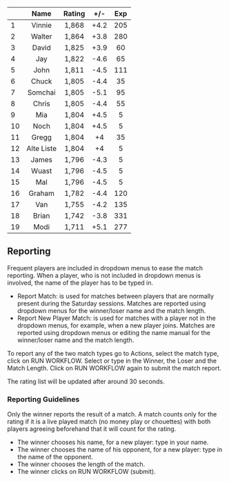 | |Name|Rating|+/-|Exp|
|-|:--:|:----:|:-:|:-:|
|1|Vinnie|1,868|+4.2|205|
|2|Walter|1,864|+3.8|280|
|3|David|1,825|+3.9|60|
|4|Jay|1,822|-4.6|65|
|5|John|1,811|-4.5|111|
|6|Chuck|1,805|-4.4|35|
|7|Somchai|1,805|-5.1|95|
|8|Chris|1,805|-4.4|55|
|9|Mia|1,804|+4.5|5|
|10|Noch|1,804|+4.5|5|
|11|Gregg|1,804|+4|35|
|12|Alte Liste|1,804|+4|5|
|13|James|1,796|-4.3|5|
|14|Wuast|1,796|-4.5|5|
|15|Mal|1,796|-4.5|5|
|16|Graham|1,782|-4.4|120|
|17|Van|1,755|-4.2|135|
|18|Brian|1,742|-3.8|331|
|19|Modi|1,711|+5.1|277|

 

## Reporting

Frequent players are included in dropdown menus to ease the match reporting.
When a player, who is not included in dropdown menus is involved, the name of the player has to be typed in.

- Report Match:  is used for matches between players that are normally present during the Saturday sessions.
Matches are reported using dropdown menus for the winner/loser name and the match length.
- Report New Player Match:  is used for matches with a player not in the dropdown menus, for example, when a new player joins.
Matches are reported using dropdown menus or editing the name manual for the winner/loser name and the match length.

To report any of the two match types go to Actions, select the match type, click on RUN WORKFLOW.
Select or type in the Winner, the Loser and the Match Length.
Click on RUN WORKFLOW again to submit the match report.

The rating list will be updated after around 30 seconds.

### Reporting Guidelines

Only the winner reports the result of a match.
A match counts only for the rating if it is a live played match (no money play or chouettes)
with both players agreeing beforehand that it will count for the rating.

- The winner chooses his name, for a new player: type in your name.
- The winner chooses the name of his opponent, for a new player: type in the name of the opponent.
- The winner chooses the length of the match.
- The winner clicks on RUN WORKFLOW (submit).
